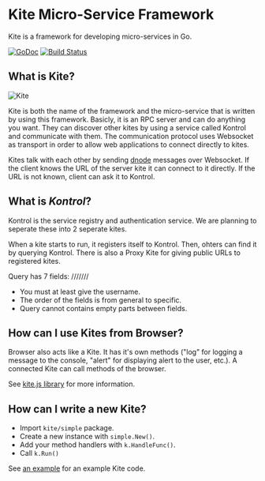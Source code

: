 Kite Micro-Service Framework
============================

Kite is a framework for developing micro-services in Go.

[![GoDoc](https://godoc.org/github.com/koding/kite?status.png)](https://godoc.org/github.com/koding/kite)
[![Build Status](https://travis-ci.org/koding/kite.png)](https://travis-ci.org/koding/kite)

What is Kite?
-------------

![Kite](http://i.imgur.com/iNcltPN.png)

Kite is both the name of the framework and the micro-service that is written by using this framework.
Basicly, it is an RPC server and can do anything you want.
They can discover other kites by using a service called Kontrol and communicate with them.
The communication protocol uses Websocket as transport in order to allow web applications to connect directly to kites.

Kites talk with each other by sending [dnode](https://github.com/substack/dnode-protocol/blob/master/doc/protocol.markdown) messages over Websocket.
If the client knows the URL of the server kite it can connect to it directly.
If the URL is not known, client can ask it to Kontrol.

What is *Kontrol*?
------------------

Kontrol is the service registry and authentication service.
We are planning to seperate these into 2 seperate kites.

When a kite starts to run, it registers itself to Kontrol.
Then, ohters can find it by querying Kontrol.
There is also a Proxy Kite for giving public URLs to registered kites.

Query has 7 fields:
    /<username>/<environment>/<name>/<version>/<region>/<hotname>/<id>

* You must at least give the username.
* The order of the fields is from general to specific.
* Query cannot contains empty parts between fields.

How can I use Kites from Browser?
---------------------------------

Browser also acts like a Kite. It has it's own methods ("log" for logging a
message to the console, "alert" for displaying alert to the user, etc.). A
connected Kite can call methods of the browser.

See [kite.js library](https://github.com/koding/kite.js) for more information.

How can I write a new Kite?
---------------------------

* Import `kite/simple` package.
* Create a new instance with `simple.New()`.
* Add your method handlers with `k.HandleFunc()`.
* Call `k.Run()`

See [an example](https://github.com/koding/kite/blob/master/examples/math_simple/math_simple.go)
for an example Kite code.
